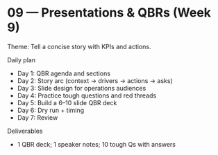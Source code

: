 # 09 — Presentations & QBRs (Week 9)

Theme: Tell a concise story with KPIs and actions.

Daily plan
- Day 1: QBR agenda and sections
- Day 2: Story arc (context → drivers → actions → asks)
- Day 3: Slide design for operations audiences
- Day 4: Practice tough questions and red threads
- Day 5: Build a 6–10 slide QBR deck
- Day 6: Dry run + timing
- Day 7: Review

Deliverables
- 1 QBR deck; 1 speaker notes; 10 tough Qs with answers
